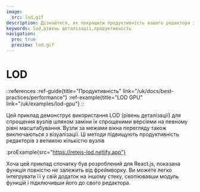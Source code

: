 ```yaml
---
image:
  src: lod.gif
description: Дізнайтеся, як покращити продуктивність вашого редактора за допомогою LOD. Використовуючи рівень деталізації для спрощення вузлів і виключаючи ті, що знаходяться за межами вьюпорту, ви можете досягти кращої продуктивності в редакторі вузлів
keywords: lod,рівень деталізації,продуктивність
navigation:
  pro: true
  preview: lod.gif
---
```


# LOD

::references
:ref-guide{title="Продуктивність" link="/uk/docs/best-practices/performance"}
:ref-example{title="LOD GPU" link="/uk/examples/lod-gpu"}
::

Цей приклад демонструє використання LOD (рівень деталізації) для спрощення вузлів шляхом заміни їх спрощеними версіями на певному рівні масштабування. Вузли за межами вікна перегляду також виключаються з візуалізації. Ці методи підвищують продуктивність редакторів з великою кількістю вузлів

:proExample{src="https://retejs-lod.netlify.app"}

Хоча цей приклад спочатку був розроблений для React.js, показана функція повністю не залежить від фреймворку. Ви можете легко інтегрувати її у свій додаток на іншому стеку, скопіювавши модуль функцій і підключивши його до свого редактора.
